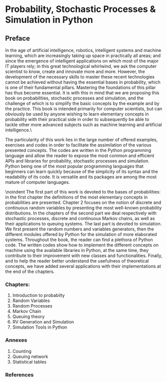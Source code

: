 # Probability, Stochastic Processes & Simulation in Python
## Preface

In the age of artificial intelligence, robotics, intelligent systems and machine learning, which are increasingly taking up space in practically all areas; and since the emergence of intelligent applications on which most of the major IT players rely; in this great technological whirlwind, we ask the computer scientist to know, create and innovate more and more. However, the development of the necessary skills to master these recent technologies cannot be achieved without having the essential bases in probability, which is one of their fundamental pillars. Mastering the foundations of this pillar has thus become essential.
It is with this in mind that we are proposing this book on probabilities, stochastic processes and simulation, and the challenge of which is to simplify the basic concepts by the example and by the practice.
This book is intended primarily for computer scientists, but can obviously be used by anyone wishing to learn elementary concepts in probability with their practical side in order to subsequently be able to tackle other more advanced subjects such as machine learning and  artificial intelligence.\\

The particularity of this work lies in the large number of offered examples, exercises and codes  in order to facilitate the assimilation of the various presented concepts. The codes are written in the Python programming language and allow the reader to expose the most common and efficient APIs and libraries for probability, stochastic processes and simulation.
Python being one of the most popular programming languages that beginners can learn quickly because of the simplicity of its syntax and the readability of its code. It is versatile and its packages are among the most mature of computer languages.

\noindent The first part of this work is devoted to the bases of probabilities: in the first chapter the definitions of the most elementary concepts in probabilities are presented.
Chapter 2 focuses on the notion of discrete and continuous random variables by presenting the most well-known probability distributions.
In the chapters of the second part we deal respectively with stochastic processes, discrete and continuous Markov chains, as well as their applications to queuing systems.
The last part is devoted to simulation. We first present the random numbers and  variables generators, then the different modules offered by Python for the simulation of more elaborated systems.
Throughout the book, the reader can find a plethora of Python code. The written codes show how to implement the different concepts on machine using the available libraries  in Python, at the same time, they contribute to their improvement with new classes and functionalities.
Finally, and to help the reader better understand the usefulness of theoretical concepts, we have added several applications with their implementations at the end of the chapters.

### Chapters:
1. Introduction to probabilty
2. Random Variables
3. Random Processes
4. Markov Chain
5. Queuing theory
6. RV Generation and Simulation
7. Simulation Tools in Python

### Annexes
1. Counting
2. Queuing network
3. Statistical tables

### References
